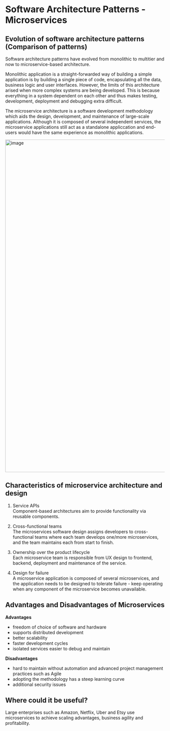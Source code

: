 # Software Architecture Patterns - Microservices

## Evolution of software architecture patterns (Comparison of patterns)
Software architecture patterns have evolved from monolithic to multitier and now to microservice-based architecture. 

Monolithic application is a straight-forwarded way of building a simple application is by building a single piece of code, encapsulating all the data, business logic and user interfaces. However, the limits of this architecture arised when more complex systems are being developed. This is because everything in a system dependent on each other and thus makes testing, development, deployment and debugging extra difficult. 

The microservice architecture is a software development methodology which aids the design, development, and maintenance of large-scale applications. Although it is composed of several independent services, the microservice applications still act as a standalone appliccation and end-users would have the same experience as monolithic applications. 

<img width="1049" alt="image" src="https://github.com/yiwei-chay/software-engineering-notes/assets/146081571/eebb10b1-cc7b-45b7-91de-23e3e9274a4e">


## Characteristics of microservice architecture and design
1. Service APIs <br/>
Component-based architectures aim to provide functionality via reusable components.

2. Cross-functional teams <br/>
The microservices software design assigns developers to cross-functional teams where each team develops one/more microservices, and the team maintains each from start to finish.

3. Ownership over the product lifecycle <br/>
Each microservice team is responsible from UX design to frontend, backend, deployment and maintenance of the service.

4. Design for failure <br/>
A microservice application is composed of several microservices, and the application needs to be designed to tolerate failure - keep operating when any component of the microservice becomes unavailable.

## Advantages and Disadvantages of Microservices
**Advantages**
- freedom of choice of software and hardware
- supports distributed development
- better scalability
- faster development cycles
- isolated services easier to debug and maintain

**Disadvantages**
- hard to maintain without automation and advanced project management practices such as Agile
- adopting the methodology has a steep learning curve
- additional security issues 

## Where could it be useful?
Large enterprises such as Amazon, Netflix, Uber and Etsy use microservices to achieve scaling advantages, business agility and profitability.
